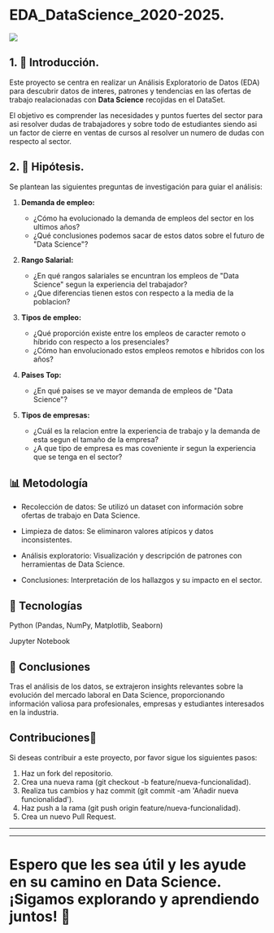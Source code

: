 
# **EDA_DataScience_2020-2025.**

<image src="img\dataset-cover.jpg">

## 1. 📌 Introducción.

Este proyecto se centra en realizar un Análisis Exploratorio de Datos (EDA) para descubrir datos de interes, patrones y tendencias en las ofertas de trabajo realacionadas con **Data Science** recojidas en el DataSet.

El objetivo es comprender las necesidades y puntos fuertes del sector para asi resolver dudas de trabajadores y sobre todo de estudiantes siendo asi un factor de cierre en ventas de cursos al resolver un numero de dudas con respecto al sector.

## 2. 🎯 Hipótesis.

Se plantean las siguientes preguntas de investigación para guiar el análisis:

1. **Demanda de empleo:** 
    - ¿Cómo ha evolucionado la demanda de empleos del sector en los ultimos años?
    - ¿Qué conclusiones podemos sacar de estos datos sobre el futuro de "Data Science"?

2. **Rango Salarial:**
    - ¿En qué rangos salariales se encuntran los empleos de "Data Science" segun la experiencia del trabajador?
    - ¿Que diferencias tienen estos con respecto a la media de la poblacion?

3. **Tipos de empleo:**
    - ¿Qué proporción existe entre los empleos de caracter remoto o híbrido con respecto a los presenciales?
    - ¿Cómo han envolucionado estos empleos remotos e híbridos con los años?

4. **Paises Top:**
    - ¿En qué paises se ve mayor demanda de empleos de "Data Science"?

5. **Tipos de empresas:**
    - ¿Cuál es la relacion entre la experiencia de trabajo y la demanda de esta segun el tamaño de la empresa?
    - ¿A que tipo de empresa es mas coveniente ir segun la experiencia que se tenga en el sector?



## 📊 Metodología

- Recolección de datos: Se utilizó un dataset con información sobre ofertas de trabajo en Data Science.

- Limpieza de datos: Se eliminaron valores atípicos y datos inconsistentes.

- Análisis exploratorio: Visualización y descripción de patrones con herramientas de Data Science.

- Conclusiones: Interpretación de los hallazgos y su impacto en el sector.


## 🔧 Tecnologías

Python (Pandas, NumPy, Matplotlib, Seaborn)

Jupyter Notebook

      
## 📌 Conclusiones

Tras el análisis de los datos, se extrajeron insights relevantes sobre la evolución del mercado laboral en Data Science, proporcionando información valiosa para profesionales, empresas y estudiantes interesados en la industria.           



## Contribuciones🚀
Si deseas contribuir a este proyecto, por favor sigue los siguientes pasos:

1. Haz un fork del repositorio.
2. Crea una nueva rama (git checkout -b feature/nueva-funcionalidad).
3. Realiza tus cambios y haz commit (git commit -am 'Añadir nueva funcionalidad').
4. Haz push a la rama (git push origin feature/nueva-funcionalidad).
5. Crea un nuevo Pull Request.


____
____


# Espero que les sea útil y les ayude en su camino en Data Science. ¡Sigamos explorando y aprendiendo juntos! 🚀